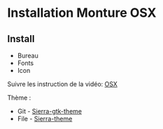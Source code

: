 # Installation Monture OSX

## Install
- Bureau
- Fonts
- Icon

Suivre les instruction de la vidéo: [OSX](https://www.youtube.com/watch?v=xIpfnAl3Mkk)

Thème : 
 * Git  - [Sierra-gtk-theme](https://github.com/vinceliuice/Sierra-gtk-theme)
 * File - [Sierra-theme](https://www.xfce-look.org/p/1013741/)
